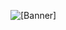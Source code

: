 ![[Banner]](https://socialify.git.ci/ashutoshkrris/Horoscope-API/image?description=1&font=Raleway&language=1&name=1&owner=1&pattern=Circuit%20Board&theme=Light)